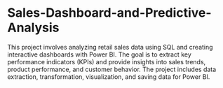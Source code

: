 # Sales-Dashboard-and-Predictive-Analysis
This project involves analyzing retail sales data using SQL and creating interactive dashboards with Power BI. The goal is to extract key performance indicators (KPIs) and provide insights into sales trends, product performance, and customer behavior. The project includes data extraction, transformation, visualization, and saving data for Power BI.
